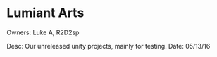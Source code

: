 # Lumiant Arts
Owners: Luke A, R2D2sp

Desc: Our unreleased unity projects, mainly for testing.
Date: 05/13/16
